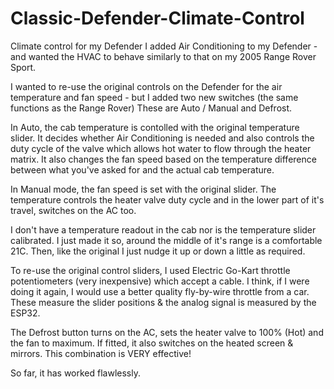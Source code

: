 # Classic-Defender-Climate-Control
Climate control for my Defender
I added Air Conditioning to my Defender - and wanted the HVAC to behave similarly to that on my 2005 Range Rover Sport.

I wanted to re-use the original controls on the Defender for the air temperature and fan speed - but I added two new switches (the same functions as the Range Rover) These are Auto / Manual and Defrost.

In Auto, the cab temperature is contolled with the original temperature slider.  It decides whether Air Conditioning is needed and also controls the duty cycle of the valve which allows hot water to flow through the heater matrix.  It also changes the fan speed based on the temperature difference between what you've asked for and the actual cab temperature.

In Manual mode, the fan speed is set with the original slider.  The temperature controls the heater valve duty cycle and in the lower part of it's travel, switches on the AC too.

I don't have a temperature readout in the cab nor is the temperature slider calibrated.  I just made it so, around the middle of it's range is a comfortable 21C.  Then, like the original I just nudge it up or down a little as required.

To re-use the original control sliders, I used Electric Go-Kart throttle potentiometers (very inexpensive) which accept a cable.  I think, if I were doing it again, I would use a better quality fly-by-wire throttle from a car.  These measure the slider positions & the analog signal is measured by the ESP32.

The Defrost button turns on the AC, sets the heater valve to 100% (Hot) and the fan to maximum.  If fitted, it also switches on the heated screen & mirrors.  This combination is VERY effective!

So far, it has worked flawlessly. 
